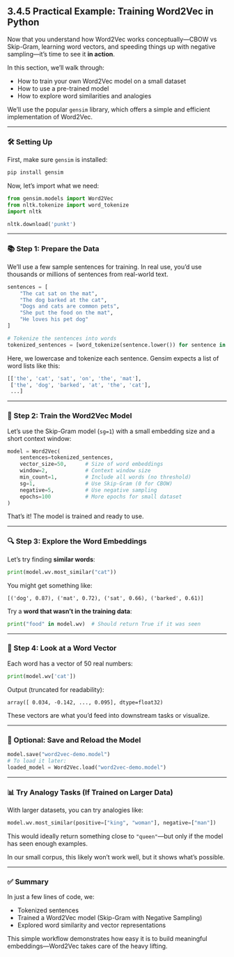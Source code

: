 ## **3.4.5 Practical Example: Training Word2Vec in Python**

Now that you understand how Word2Vec works conceptually—CBOW vs Skip-Gram, learning word vectors, and speeding things up with negative sampling—it’s time to see it **in action**.

In this section, we’ll walk through:

* How to train your own Word2Vec model on a small dataset
* How to use a pre-trained model
* How to explore word similarities and analogies

We’ll use the popular `gensim` library, which offers a simple and efficient implementation of Word2Vec.

---

### 🛠️ Setting Up

First, make sure `gensim` is installed:

```bash
pip install gensim
```

Now, let’s import what we need:

```python
from gensim.models import Word2Vec
from nltk.tokenize import word_tokenize
import nltk

nltk.download('punkt')
```

---

### 📚 Step 1: Prepare the Data

We’ll use a few sample sentences for training. In real use, you’d use thousands or millions of sentences from real-world text.

```python
sentences = [
    "The cat sat on the mat",
    "The dog barked at the cat",
    "Dogs and cats are common pets",
    "She put the food on the mat",
    "He loves his pet dog"
]

# Tokenize the sentences into words
tokenized_sentences = [word_tokenize(sentence.lower()) for sentence in sentences]
```

Here, we lowercase and tokenize each sentence. Gensim expects a list of word lists like this:

```python
[['the', 'cat', 'sat', 'on', 'the', 'mat'],
 ['the', 'dog', 'barked', 'at', 'the', 'cat'],
 ...]
```

---

### 🧠 Step 2: Train the Word2Vec Model

Let’s use the Skip-Gram model (`sg=1`) with a small embedding size and a short context window:

```python
model = Word2Vec(
    sentences=tokenized_sentences,
    vector_size=50,      # Size of word embeddings
    window=2,            # Context window size
    min_count=1,         # Include all words (no threshold)
    sg=1,                # Use Skip-Gram (0 for CBOW)
    negative=5,          # Use negative sampling
    epochs=100           # More epochs for small dataset
)
```

That’s it! The model is trained and ready to use.

---

### 🔍 Step 3: Explore the Word Embeddings

Let’s try finding **similar words**:

```python
print(model.wv.most_similar("cat"))
```

You might get something like:

```
[('dog', 0.87), ('mat', 0.72), ('sat', 0.66), ('barked', 0.61)]
```

Try a **word that wasn’t in the training data**:

```python
print("food" in model.wv)  # Should return True if it was seen
```

---

### 🧮 Step 4: Look at a Word Vector

Each word has a vector of 50 real numbers:

```python
print(model.wv['cat'])
```

Output (truncated for readability):

```
array([ 0.034, -0.142, ..., 0.095], dtype=float32)
```

These vectors are what you’d feed into downstream tasks or visualize.

---

### 🧠 Optional: Save and Reload the Model

```python
model.save("word2vec-demo.model")
# To load it later:
loaded_model = Word2Vec.load("word2vec-demo.model")
```

---

### 📊 Try Analogy Tasks (If Trained on Larger Data)

With larger datasets, you can try analogies like:

```python
model.wv.most_similar(positive=["king", "woman"], negative=["man"])
```

This would ideally return something close to `"queen"`—but only if the model has seen enough examples.

In our small corpus, this likely won’t work well, but it shows what’s possible.

---

### ✅ Summary

In just a few lines of code, we:

* Tokenized sentences
* Trained a Word2Vec model (Skip-Gram with Negative Sampling)
* Explored word similarity and vector representations

This simple workflow demonstrates how easy it is to build meaningful embeddings—Word2Vec takes care of the heavy lifting.

